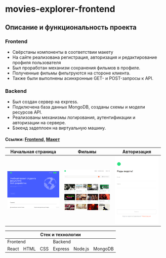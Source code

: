 # movies-explorer-frontend




## Описание и функциональность проекта
### Frontend

- Свёрстаны компоненты в соответствии макету 
- На сайте реализована регистрация, авторизация и редактирование профиля пользователя
- Был проработан механизм сохранения фильмов в профиле. 
- Полученные фильмы фильтруются на стороне клиента.
- Также были выполнены асинхронные GET- и POST-запросы к API. 

###   Backend
- Был создан сервер на express.
- Подключена база данных MongoDB, созданы схемы и модели ресурсов API. 
- Реализованы механизмы логирования, аутентификации и авторизации на сервере.
- Бэкенд задеплоен на виртуальную машину.

#### Ссылки: [Frontend,](https://skor.nomoredomains.monster)   [Макет](https://disk.yandex.ru/d/iZqG_yXe4sC74A)

Начальная страница | Фильмы | Авторизация
:---: | :---: | :---:
![screenshot](src/images/page1.png) |![screenshot](src/images/page2.png) | ![screenshot](src/images/page3.png)


<table>
<colgroup>
<col>
<col>
<col>
<col>
<col>
<col>
</colgroup>
<thead>
  <tr>
    <th colspan="6">Стек и технологии</th>
  </tr>
</thead>
<tbody>
  <tr>
    <td colspan="3">Frontend</td>
    <td colspan="3">Backend</td>
  </tr>
  <tr>
    <td>React</td>
    <td>HTML</td>
    <td>CSS</td=>
    <td>Express</td=>
    <td>Node.js</td=>
    <td>MongoDB</td=>
  </tr>
</tbody>
</table>

